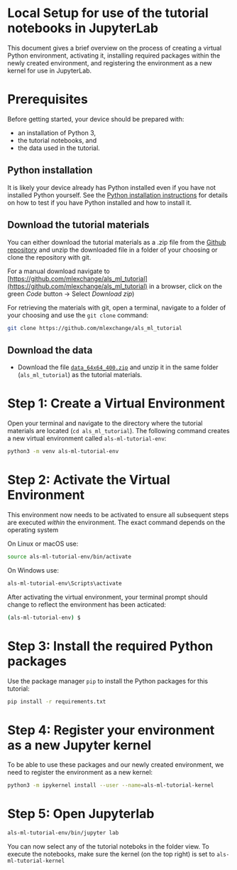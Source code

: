 # Local Setup for use of the tutorial notebooks in JupyterLab

This document gives a brief overview on the process of 
creating a virtual Python environment, 
activating it, 
installing required packages within the newly created environment, 
and registering the environment as a new kernel for use in JupyterLab.

# Prerequisites

Before getting started, your device should be prepared with:

- an installation of Python 3,
- the tutorial notebooks, and
- the data used in the tutorial.

## Python installation
It is likely your device already has Python installed even if you have not installed Python yourself. See the [Python installation instructions](https://wiki.python.org/moin/BeginnersGuide/Download) for details on how to test if you have Python installed and how to install it.

## Download the tutorial materials
You can either download the tutorial materials as a .zip file from the [Github repository](https://github.com/mlexchange/als_ml_tutorial) and unzip the downloaded file in a folder of your choosing or clone the repository with git. 

For a manual download navigate to [https://github.com/mlexchange/als_ml_tutorial](https://github.com/mlexchange/als_ml_tutorial) in a browser, click on the green *Code* button &rarr; Select *Download zip*)

For retrieving the materials with git, open a terminal, navigate to a folder of your choosing and use the `git clone` command:

```bash
git clone https://github.com/mlexchange/als_ml_tutorial
```

## Download the data
- Download the file [`data_64x64_400.zip`](https://drive.google.com/uc?id=1RTObsZOHLS4RUnwCegoxXD5EktvrSeI5) and unzip it in the same folder (`als_ml_tutorial`) as the tutorial materials.

# Step 1: Create a Virtual Environment

Open your terminal and navigate to the directory where the tutorial materials are located (`cd als_ml_tutorial`). 
The following command creates a new virtual environment called `als-ml-tutorial-env`:

```bash
python3 -m venv als-ml-tutorial-env
```

# Step 2: Activate the Virtual Environment

This environment now needs to be activated to ensure all subsequent steps are executed *within* the environment. The exact command depends on the operating system

On Linux or macOS use:
```bash
source als-ml-tutorial-env/bin/activate
```
On Windows use:
```bash
als-ml-tutorial-env\Scripts\activate
```

After activating the virtual environment, your terminal prompt should change to reflect the environment has been acticated:

```bash
(als-ml-tutorial-env) $
```

# Step 3: Install the required Python packages

Use the package manager `pip` to install the Python packages for this tutorial:

```bash
pip install -r requirements.txt
```

# Step 4: Register your environment as a new Jupyter kernel

To be able to use these packages and our newly created environment, we need to register the environment as a new kernel:

```bash
python3 -m ipykernel install --user --name=als-ml-tutorial-kernel
```

# Step 5: Open Jupyterlab

```bash
als-ml-tutorial-env/bin/jupyter lab
```

You can now select any of the tutorial noteboks in the folder view. To execute the notebooks, make sure the kernel (on the top right) is set to `als-ml-tutorial-kernel`